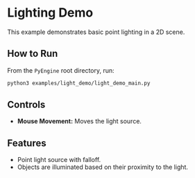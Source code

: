 # Lighting Demo

This example demonstrates basic point lighting in a 2D scene.

## How to Run

From the `PyEngine` root directory, run:

```bash
python3 examples/light_demo/light_demo_main.py
```

## Controls

- **Mouse Movement:** Moves the light source.

## Features

- Point light source with falloff.
- Objects are illuminated based on their proximity to the light.


